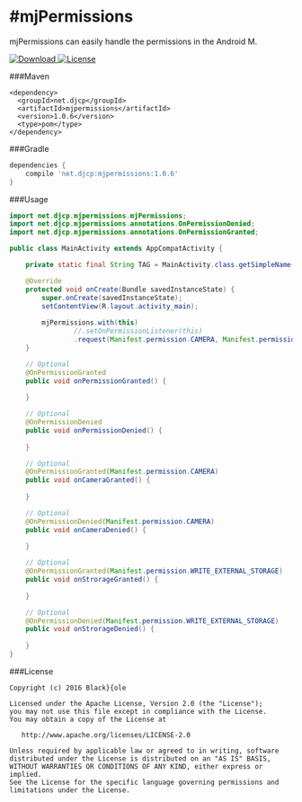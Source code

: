 #mjPermissions
=====
mjPermissions can easily handle the permissions in the Android M.

[ ![Download](https://api.bintray.com/packages/blackdole/maven/mjpermissions/images/download.svg) ](https://bintray.com/blackdole/maven/mjpermissions/_latestVersion)[![License](https://img.shields.io/badge/license-Apache%202-blue.svg)](https://www.apache.org/licenses/LICENSE-2.0)

###Maven
```
<dependency>
  <groupId>net.djcp</groupId>
  <artifactId>mjpermissions</artifactId>
  <version>1.0.6</version>
  <type>pom</type>
</dependency>
```

###Gradle
```groovy
dependencies { 
    compile 'net.djcp:mjpermissions:1.0.6'
}
```

###Usage
```java
import net.djcp.mjpermissions.mjPermissions;
import net.djcp.mjpermissions.annotations.OnPermissionDenied;
import net.djcp.mjpermissions.annotations.OnPermissionGranted;

public class MainActivity extends AppCompatActivity {

    private static final String TAG = MainActivity.class.getSimpleName();

    @Override
    protected void onCreate(Bundle savedInstanceState) {
        super.onCreate(savedInstanceState);
        setContentView(R.layout.activity_main);
        
        mjPermissions.with(this)
                //.setOnPermissionListener(this)
                .request(Manifest.permission.CAMERA, Manifest.permission.WRITE_EXTERNAL_STORAGE);
    }

    // Optional
    @OnPermissionGranted
    public void onPermissionGranted() {
        
    }

    // Optional
    @OnPermissionDenied
    public void onPermissionDenied() {
        
    }

    // Optional
    @OnPermissionGranted(Manifest.permission.CAMERA)
    public void onCameraGranted() {
        
    }

    // Optional
    @OnPermissionDenied(Manifest.permission.CAMERA)
    public void onCameraDenied() {
        
    }

    // Optional
    @OnPermissionGranted(Manifest.permission.WRITE_EXTERNAL_STORAGE)
    public void onStrorageGranted() {
        
    }

    // Optional
    @OnPermissionDenied(Manifest.permission.WRITE_EXTERNAL_STORAGE)
    public void onStrorageDenied() {
        
    }
}
```

###License
    
    Copyright (c) 2016 Black}{ole
    
    Licensed under the Apache License, Version 2.0 (the "License");
    you may not use this file except in compliance with the License.
    You may obtain a copy of the License at

       http://www.apache.org/licenses/LICENSE-2.0

    Unless required by applicable law or agreed to in writing, software
    distributed under the License is distributed on an "AS IS" BASIS,
    WITHOUT WARRANTIES OR CONDITIONS OF ANY KIND, either express or implied.
    See the License for the specific language governing permissions and
    limitations under the License.
